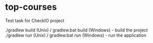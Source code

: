 # top-courses

Test task for CheckIO project

./gradlew build (Unix) / gradlew.bat build (Windows) - build the project
./gradlew run (Unix) / gradlew.bat run (Windows) - run the application
